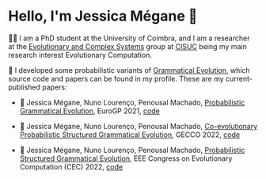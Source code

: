 # Hello, I'm Jessica Mégane 👋

👩‍🎓 I am a PhD student at the University of Coimbra, and I am a researcher at the [Evolutionary and Complex Systems](https://twitter.com/ecoscisuc) group at [CISUC](https://www.cisuc.uc.pt/en) being my main research interest Evolutionary Computation.

💬 I developed some probabilistic variants of [Grammatical Evolution](https://www.springer.com/gp/book/9781402074448), which source code and papers can be found in my profile. These are my current-published papers:

- 📄 Jessica Mégane, Nuno Lourenço, Penousal Machado, [Probabilistic Grammatical Evolution](https://link.springer.com/chapter/10.1007/978-3-030-72812-0_13), EuroGP 2021, [code](https://github.com/jessicamegane/pge)
  
- 📄 Jessica Mégane, Nuno Lourenço, Penousal Machado, [Co-evolutionary Probabilistic Structured Grammatical Evolution](https://dl.acm.org/doi/abs/10.1145/3512290.3528833), GECCO 2022, [code](https://github.com/jessicamegane/co-psge)
  
- 📄 Jessica Mégane, Nuno Lourenço, Penousal Machado, [Probabilistic Structured Grammatical Evolution](https://ieeexplore.ieee.org/document/9870397), EEE Congress on Evolutionary Computation (CEC) 2022, [code](https://github.com/jessicamegane/psge)


<!--
**jessicamegane/jessicamegane** is a ✨ _special_ ✨ repository because its `README.md` (this file) appears on your GitHub profile.

Here are some ideas to get you started:

- 🔭 I’m currently working on ...
- 🌱 I’m currently learning ...
- 👯 I’m looking to collaborate on ...
- 🤔 I’m looking for help with ...
- 💬 Ask me about ...
- 📫 How to reach me: ...
- 😄 Pronouns: ...
- ⚡ Fun fact: ...
-->
